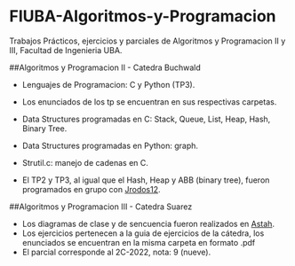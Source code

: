 # FIUBA-Algoritmos-y-Programacion
Trabajos Prácticos, ejercicios y parciales de Algoritmos y Programacion II y III, Facultad de Ingenieria UBA.

##Algoritmos y Programacion II - Catedra Buchwald
- Lenguajes de Programacion: C y Python (TP3).
- Los enunciados de los tp se encuentran en sus respectivas carpetas.
- Data Structures programadas en C: Stack, Queue, List, Heap, Hash, Binary Tree.
- Data Structures programadas en Python: graph.
- Strutil.c: manejo de cadenas en C.

- El TP2 y TP3, al igual que el Hash, Heap y ABB (binary tree), fueron programados en grupo con [Jrodos12](https://github.com/Jrodos12).

##Algoritmos y Programacion III - Catedra Suarez

- Los diagramas de clase y de sencuencia fueron realizados en [Astah](https://astah.net/).
- Los ejercicios pertenecen a la guia de ejercicios de la cátedra, los enunciados se encuentran en la misma carpeta en formato .pdf
- El parcial corresponde al 2C-2022, nota: 9 (nueve).
  

